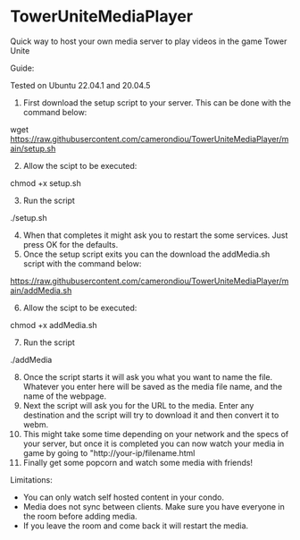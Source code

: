 # TowerUniteMediaPlayer
Quick way to host your own media server to play videos in the game Tower Unite

Guide:

Tested on Ubuntu 22.04.1 and 20.04.5

1) First download the setup script to your server. This can be done with the command below:

wget https://raw.githubusercontent.com/camerondiou/TowerUniteMediaPlayer/main/setup.sh

2) Allow the scipt to be executed:

chmod +x setup.sh

3) Run the script

./setup.sh

4) When that completes it might ask you to restart the some services. Just press OK for the defaults. 
5) Once the setup script exits you can the download the addMedia.sh script with the command below:

https://raw.githubusercontent.com/camerondiou/TowerUniteMediaPlayer/main/addMedia.sh

6) Allow the scipt to be executed:

chmod +x addMedia.sh

7) Run the script

./addMedia

8) Once the script starts it will ask you what you want to name the file. Whatever you enter here will be saved as the media file name, and the name of the webpage. 
9) Next the script will ask you for the URL to the media. Enter any destination and the script will try to download it and then convert it to webm. 
10) This might take some time depending on your network and the specs of your server, but once it is completed you can now watch your media in game by going to "http://your-ip/filename.html
11) Finally get some popcorn and watch some media with friends! 

Limitations:
- You can only watch self hosted content in your condo. 
- Media does not sync between clients. Make sure you have everyone in the room before adding media. 
- If you leave the room and come back it will restart the media. 

